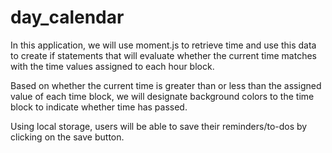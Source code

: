 # day_calendar
In this application, we will use moment.js to retrieve time and use this data to create if statements that will evaluate whether the current time matches with the time values assigned to each hour block. 

Based on whether the current time is greater than or less than the assigned value of each time block, we will designate background colors to the time block to indicate whether time has passed.

Using local storage, users will be able to save their reminders/to-dos by clicking on the save button.
